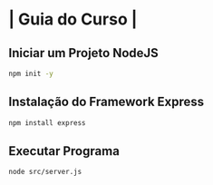 # | Guia do Curso |

## Iniciar um Projeto NodeJS
```bash
npm init -y
```

## Instalação do Framework Express
```bash
npm install express
```

## Executar Programa
```bash
node src/server.js
```
